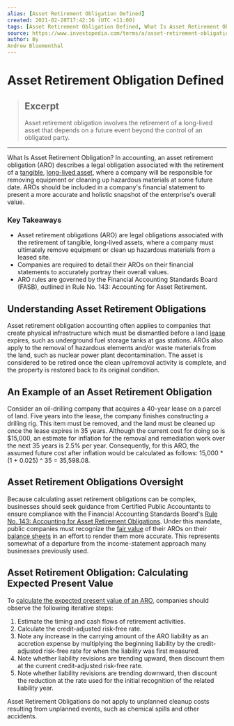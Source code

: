 ```yaml
---
alias: [Asset Retirement Obligation Defined]
created: 2021-02-28T17:42:16 (UTC +11:00)
tags: [Asset Retirement Obligation Defined, What Is Asset Retirement Obligation?]
source: https://www.investopedia.com/terms/a/asset-retirement-obligation.asp
author: By
Andrew Bloomenthal
---
```


# Asset Retirement Obligation Defined

> ## Excerpt
> Asset retirement obligation involves the retirement of a long-lived asset that depends on a future event beyond the control of an obligated party.

---

What Is Asset Retirement Obligation?
In accounting, an asset retirement obligation (ARO) describes a legal obligation associated with the retirement of a [tangible](https://www.investopedia.com/terms/t/tangibleasset.asp), [long-lived asset](https://www.investopedia.com/terms/l/longtermassets.asp), where a company will be responsible for removing equipment or cleaning up hazardous materials at some future date. AROs should be included in a company's financial statement to present a more accurate and holistic snapshot of the enterprise's overall value.

### Key Takeaways

-   Asset retirement obligations (ARO) are legal obligations associated with the retirement of tangible, long-lived assets, where a company must ultimately remove equipment or clean up hazardous materials from a leased site.
-   Companies are required to detail their AROs on their financial statements to accurately portray their overall values.
-   ARO rules are governed by the Financial Accounting Standards Board (FASB), outlined in Rule No. 143: Accounting for Asset Retirement.

## Understanding Asset Retirement Obligations

Asset retirement obligation accounting often applies to companies that create physical infrastructure which must be dismantled before a land [lease](https://www.investopedia.com/terms/l/lease.asp) expires, such as underground fuel storage tanks at gas stations. AROs also apply to the removal of hazardous elements and/or waste materials from the land, such as nuclear power plant decontamination. The asset is considered to be retired once the clean up/removal activity is complete, and the property is restored back to its original condition.

## An Example of an Asset Retirement Obligation

Consider an oil-drilling company that acquires a 40-year lease on a parcel of land. Five years into the lease, the company finishes constructing a drilling rig. This item must be removed, and the land must be cleaned up once the lease expires in 35 years. Although the current cost for doing so is $15,000, an estimate for inflation for the removal and remediation work over the next 35 years is 2.5% per year. Consequently, for this ARO, the assumed future cost after inflation would be calculated as follows: 15,000 \* (1 + 0.025) ^ 35 = 35,598.08.

## Asset Retirement Obligations Oversight

Because calculating asset retirement obligations can be complex, businesses should seek guidance from Certified Public Accountants to ensure compliance with the Financial Accounting Standards Board's [Rule No. 143: Accounting for Asset Retirement Obligations](http://www.fasb.org/jsp/FASB/Document_C/DocumentPage?cid=1218220124991&acceptedDisclaimer=true). Under this mandate, public companies must recognize the [fair value](https://www.investopedia.com/terms/f/fairvalue.asp) of their AROs on their [balance sheets](https://www.investopedia.com/video/play/introduction-balance-sheet/) in an effort to render them more accurate. This represents somewhat of a departure from the income-statement approach many businesses previously used.

## Asset Retirement Obligation: Calculating Expected Present Value

To [calculate the expected present value of an ARO](https://www.accountingtools.com/articles/2017/5/5/asset-retirement-obligation), companies should observe the following iterative steps:

1.  Estimate the timing and cash flows of retirement activities.
2.  Calculate the credit-adjusted risk-free rate.
3.  Note any increase in the carrying amount of the ARO liability as an accretion expense by multiplying the beginning liability by the credit-adjusted risk-free rate for when the liability was first measured.
4.  Note whether liability revisions are trending upward, then discount them at the current credit-adjusted risk-free rate.
5.  Note whether liability revisions are trending downward, then discount the reduction at the rate used for the initial recognition of the related liability year.

Asset Retirement Obligations do not apply to unplanned cleanup costs resulting from unplanned events, such as chemical spills and other accidents.
